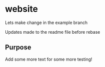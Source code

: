 # website
Lets make change in the example branch

Updates made to the readme file before rebase

## Purpose

Add some more text for some more testing!
